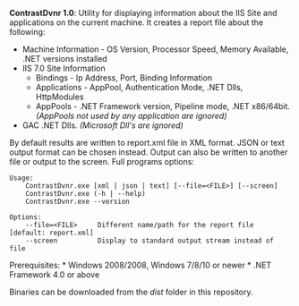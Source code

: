 **ContrastDvnr 1.0**:  Utility for displaying information about the IIS Site and applications on the current machine.  It creates a report file about the following:

 * Machine Information - OS Version, Processor Speed, Memory Available, .NET versions installed
 * IIS 7.0 Site Information 
    - Bindings - Ip Address, Port, Binding Information
    - Applications - AppPool, Authentication Mode, .NET Dlls, HttpModules 
    - AppPools - .NET Framework version, Pipeline mode, .NET x86/64bit.  *(AppPools not used by any application are ignored)*
 * GAC .NET Dlls. *(Microsoft Dll's are ignored)*

By default results are written to report.xml file in XML format.  JSON or text output format can be chosen instead.  Output can also be written to another file or output to the screen.  Full programs options:

    Usage: 
        ContrastDvnr.exe [xml | json | text] [--file=<FILE>] [--screen]
        ContrastDvnr.exe (-h | --help)
        ContrastDvnr.exe --version 

    Options:
        --file=<FILE>     Different name/path for the report file [default: report.xml]
        --screen          Display to standard output stream instead of file

Prerequisites:
    * Windows 2008/2008, Windows 7/8/10 or newer
    * .NET Framework 4.0 or above

Binaries can be downloaded from the *dist* folder in this repository.
    